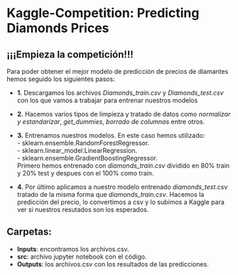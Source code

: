# Kaggle-Competition: Predicting Diamonds Prices

## ¡¡¡Empieza la competición!!! 

 Para poder obtener el mejor modelo de predicción de precios de diamantes hemos seguido los siguientes pasos:

- **1.** Descargamos los archivos *Diamonds_train.csv* y *Diamonds_test.csv* con los que vamos a trabajar para entrenar nuestros modelos

- **2.** Hacemos varios tipos de limpieza y tratado de datos como *normalizar y estandarizar*, *get_dummies*, *borrado de columnas* entre otros.

- **3.** Entrenamos nuestros modelos. En este caso hemos utilizado:  
         - sklearn.ensemble.RandomForestRegressor.  
         - sklearn.linear_model.LinearRegression.  
         - sklearn.ensemble.GradientBoostingRegressor.  
         Primero hemos entrenado con *diamonds_train.csv* dividido en 80% train y 20% test y despues con el 100% como train.  
         
- **4.** Por último aplicamos a nuestro modelo entrenado *diamonds_test.csv* tratado de la misma forma que *diamonds_train.csv*. Hacemos la predicción del precio, lo convertimos a csv y lo subimos a Kaggle para ver si nuestros resutados son los esperados.

## Carpetas:

- **Inputs**: encontramos los archivos.csv.  
- **src**: archivo jupyter notebook con el código.  
- **Outputs**: los archivos.csv con los resultados de las predicciones.
